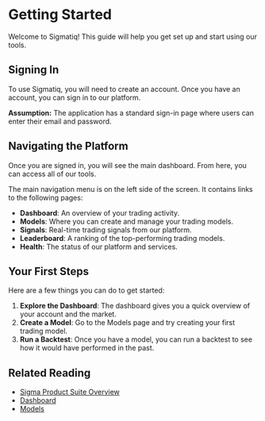 # Getting Started

Welcome to Sigmatiq! This guide will help you get set up and start using our tools.

## Signing In

To use Sigmatiq, you will need to create an account. Once you have an account, you can sign in to our platform.

**Assumption:** The application has a standard sign-in page where users can enter their email and password.

## Navigating the Platform

Once you are signed in, you will see the main dashboard. From here, you can access all of our tools.

The main navigation menu is on the left side of the screen. It contains links to the following pages:

*   **Dashboard**: An overview of your trading activity.
*   **Models**: Where you can create and manage your trading models.
*   **Signals**: Real-time trading signals from our platform.
*   **Leaderboard**: A ranking of the top-performing trading models.
*   **Health**: The status of our platform and services.

## Your First Steps

Here are a few things you can do to get started:

1.  **Explore the Dashboard**: The dashboard gives you a quick overview of your account and the market.
2.  **Create a Model**: Go to the Models page and try creating your first trading model.
3.  **Run a Backtest**: Once you have a model, you can run a backtest to see how it would have performed in the past.

## Related Reading

*   [Sigma Product Suite Overview](./suite/overview.md)
*   [Dashboard](./products/dashboard.md)
*   [Models](./products/models.md)
